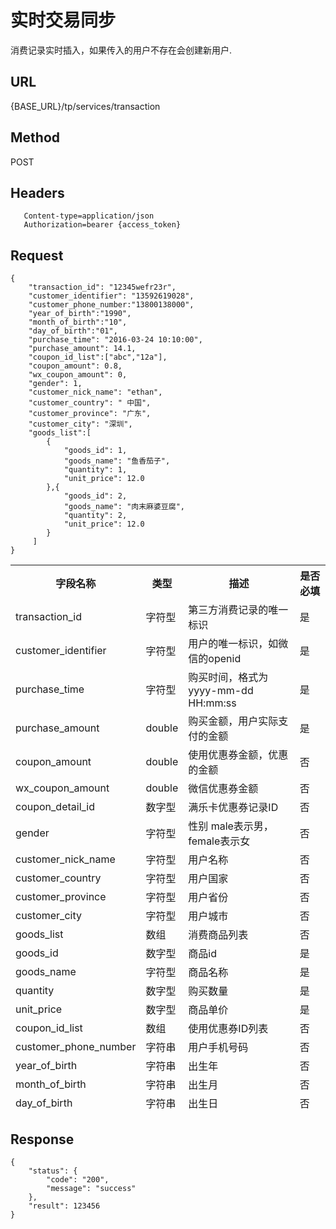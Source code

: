 # 实时交易同步

消费记录实时插入，如果传入的用户不存在会创建新用户.

## URL
   {BASE_URL}/tp/services/transaction

## Method
   POST

## Headers
```
   Content-type=application/json
   Authorization=bearer {access_token}
```

## Request
```
{
    "transaction_id": "12345wefr23r",
    "customer_identifier": "13592619028",
    "customer_phone_number:"13800138000",
    "year_of_birth":"1990",
    "month_of_birth":"10",
    "day_of_birth":"01",
    "purchase_time": "2016-03-24 10:10:00",
    "purchase_amount": 14.1,
    "coupon_id_list":["abc","12a"],
    "coupon_amount": 0.8,
    "wx_coupon_amount": 0,
    "gender": 1,
    "customer_nick_name": "ethan",
    "customer_country": " 中国",
    "customer_province": "广东",
    "customer_city": "深圳",
	"goods_list":[
		{
            "goods_id": 1,
            "goods_name": "鱼香茄子",
            "quantity": 1,
            "unit_price": 12.0
        },{
            "goods_id": 2,
            "goods_name": "肉末麻婆豆腐",
            "quantity": 2,
            "unit_price": 12.0
        }
     ]
}

```
<table data-tablesaw-sortable>
    <thead>
        <tr>
            <th data-tablesaw-sortable-col data-tablesaw-sortable-default-col>字段名称</th>
            <th data-tablesaw-sortable-col>类型</th>
            <th data-tablesaw-sortable-col>描述</th>
            <th data-tablesaw-sortable-col>是否必填</th>
        </tr>
	<tr>
            <td>transaction_id</th>
            <td>字符型</th>
            <td>第三方消费记录的唯一标识</th>
            <td>是</th>
        </tr>
	<tr>
            <td>customer_identifier</th>
            <td>字符型</th>
            <td>用户的唯一标识，如微信的openid</th>
            <td>是</th>
        </tr>
	<tr>
            <td>purchase_time</th>
            <td>字符型</th>
            <td>购买时间，格式为yyyy-mm-dd HH:mm:ss</th>
            <td>是</th>
        </tr>
	<tr>
            <td>purchase_amount</th>
            <td>double</th>
            <td>购买金额，用户实际支付的金额</th>
            <td>是</th>
        </tr>
	<tr>
            <td>coupon_amount</th>
            <td>double</th>
            <td>使用优惠券金额，优惠的金额</th>
            <td>否</th>
        </tr>
        <tr>
            <td>wx_coupon_amount</th>
            <td>double</th>
            <td>微信优惠券金额</th>
            <td>否</th>
        </tr>
	<tr>
            <td>coupon_detail_id</th>
            <td>数字型</th>
            <td>满乐卡优惠券记录ID</th>
            <td>否</th>
        </tr>
	<tr>
            <td>gender</th>
            <td>字符型</th>
            <td>性别 male表示男，female表示女</th>
            <td>否</th>
        </tr>
	<tr>
            <td>customer_nick_name</th>
            <td>字符型</th>
            <td>用户名称</th>
            <td>否</th>
        </tr>
	<tr>
            <td>customer_country</th>
            <td>字符型</th>
            <td>用户国家</th>
            <td>否</th>
        </tr>
	<tr>
            <td>customer_province</th>
            <td>字符型</th>
            <td>用户省份</th>
            <td>否</th>
        </tr>
        <tr>
            <td>customer_city</th>
            <td>字符型</th>
            <td>用户城市</th>
            <td>否</th>
        </tr>
		<tr>
            <td>goods_list</th>
            <td>数组</th>
            <td>消费商品列表</th>
            <td>否</th>
        </tr>
		<tr>
            <td>goods_id</th>
            <td>数字型</th>
            <td>商品id</th>
            <td>是</th>
        </tr>
		<tr>
            <td>goods_name</th>
            <td>字符型</th>
            <td>商品名称</th>
            <td>是</th>
        </tr>
		<tr>
            <td>quantity</th>
            <td>数字型</th>
            <td>购买数量</th>
            <td>是</th>
        </tr>
		<tr>
            <td>unit_price</th>
            <td>数字型</th>
            <td>商品单价</th>
            <td>是</th>
        </tr>
        <tr>
            <td>coupon_id_list</td>
            <td>数组</td>
            <td>使用优惠券ID列表</td>
            <td>否</td>
        </tr>
		<tr>
			<td>customer_phone_number</th>
			<td>字符串</th>
			<td>用户手机号码</th>
			<td>否</th>
		</tr>
		<tr>
			<td>year_of_birth</th>
			<td>字符串</th>
			<td>出生年</th>
			<td>否</th>
		</tr>
		<tr>
			<td>month_of_birth</th>
			<td>字符串</th>
			<td>出生月</th>
			<td>否</th>
		</tr>
		<tr>
			<td>day_of_birth</th>
			<td>字符串</th>
			<td>出生日</th>
			<td>否</th>
		</tr>
    </thead>
<table>


## Response
```
{
	"status": {
		"code": "200",
		"message": "success"
	},
	"result": 123456
}
```

